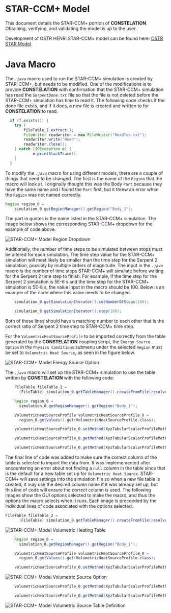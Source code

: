 # STAR-CCM+ Model

This document details the STAR-CCM+ portion of **CONSTELATION**. Obtaining, verifying, and validating the model is up to the user. 

Development of OSTR HENRI STAR-CCM+ model can be found here: [OSTR STAR Model](https://github.com/warrenau/ostr-henri-starccm).



# Java Macro
The *`.java`* macro used to run the STAR-CCM+ simulation is created by STAR-CCM+, but needs to be modified. One of the modifications is to provide **CONSTELATION** with confirmation that the STAR-CCM+ simulation has read the *`SerpentDone.txt`* file so that the file is not deleted before the STAR-CCM+ simulation has time to read it. The following code checks if the done file exists, and if it does, a new file is created and written to for **CONSTELATION** to read.
```java
  if (f.exists()) {
    try {
        fileTable_2.extract();
        FileWriter readwriter = new FileWriter("ReadTop.txt");
        readwriter.write("Read");
        readwriter.close();
    } catch (IOException e) {
            e.printStackTrace();
    }
  } 
```

To modify the *`.java`* macro for using different models, there are a couple of things that need to be changed. The first is the name of the `Region` that the macro will look at. I originally thought this was the Body `Part` because they have the same name and I found the `Part` first, but it threw an error when the `Region` was not named correctly.
```java
Region region_0 = 
    simulation_0.getRegionManager().getRegion("Body_1");
```
The part in quotes is the name listed in the STAR-CCM+ simulation. The image below shows the corresponding STAR-CCM+ dropdown for the example of code above.

![STAR-CCM+ Model Region Dropdown](pics/ostr-coupled-region-dropdown.PNG)

Additionally, the number of time steps to be simulated between stops must be altered for each simulation. The time step value for the STAR-CCM+ simulation will most likely be smaller than the time step for the Serpent 2 simulation, possibly by multiple orders of magnitude. The input in the *`.java`* macro is the number of time steps STAR-CCM+ will simulate before waiting for the Serpent 2 time step to finish. For example, if the time step for the Serpent 2 simulation is 5E-6 s and the time step for the STAR-CCM+ simulation is 5E-8 s, the value input in the macro should be 100. Below is an example of the code where this value needs to be changed.

```java
    simulation_0.getSimulationIterator().setNumberOfSteps(100);
```
```java
    simulation_0.getSimulationIterator().step(100);
```

Both of these lines should have a matching number to each other that is the correct ratio of Serpent 2 time step to STAR-CCM+ time step.


For the `VolumetricHeatSourceProfile` to be imported correctly from the table generated by the **CONSTELATION** coupling script, the `Energy Source Option` in the `Physics Conditions` submenu under the selected `Region` must be set to `Volumetric Heat Source`, as seen in the figure below.

![STAR-CCM+ Model Energy Source Option](pics/ostr-coupled-energysourceoption-dropdown.PNG)


The *`.java`* macro will set up the STAR-CCM+ simulation to use the table written by **CONSTELATION** with the following code:
```java
    FileTable fileTable_2 = 
      (FileTable) simulation_0.getTableManager().createFromFile(resolvePath("STAR_HeatTop.csv"));

    Region region_0 = 
      simulation_0.getRegionManager().getRegion("Body_1");

    VolumetricHeatSourceProfile volumetricHeatSourceProfile_0 = 
      region_0.getValues().get(VolumetricHeatSourceProfile.class);

    volumetricHeatSourceProfile_0.setMethod(XyzTabularScalarProfileMethod.class);

    volumetricHeatSourceProfile_0.getMethod(XyzTabularScalarProfileMethod.class).setTable(fileTable_2);

    volumetricHeatSourceProfile_0.getMethod(XyzTabularScalarProfileMethod.class).setData("VolumetricHeat");
```
The final line of code was added to make sure the correct column of the table is selected to import the data from. It was implememented after encountering an error about not finding a `null` column in the table since that is the default for a new table set up for `Volumetric Heat Source`. STAR-CCM+ will save settings into the simulation file so when a new file table is created, it may use the desired column name if it was already set up, but this line of code will ensure the correct column is used. The following images show the GUI options selected to make the macro, and thus the options the macro selects when it runs. Each image is preceeded by the individual lines of code associated with the options selected.

```java
FileTable fileTable_2 = 
      (FileTable) simulation_0.getTableManager().createFromFile(resolvePath("STAR_HeatTop.csv"));
```

![STAR-CCM+ Model Volumetric Heating Table](pics/ostr-coupled-tables-volumetricheattable.PNG)


```java
    Region region_0 = 
      simulation_0.getRegionManager().getRegion("Body_1");

    VolumetricHeatSourceProfile volumetricHeatSourceProfile_0 = 
      region_0.getValues().get(VolumetricHeatSourceProfile.class);

    volumetricHeatSourceProfile_0.setMethod(XyzTabularScalarProfileMethod.class);
```

![STAR-CCM+ Model Volumetric Source Option](pics/ostr-coupled-volumetricheatsource-dropdown.PNG)


```java
    volumetricHeatSourceProfile_0.getMethod(XyzTabularScalarProfileMethod.class).setTable(fileTable_2);

    volumetricHeatSourceProfile_0.getMethod(XyzTabularScalarProfileMethod.class).setData("VolumetricHeat");
```

![STAR-CCM+ Model Volumetric Source Table Definition](pics/ostr-coupled-volumetricheatsource-table.PNG)